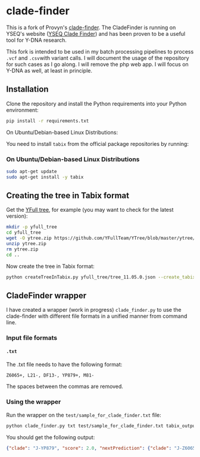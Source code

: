 # clade-finder

This is a fork of Provyn's [clade-finder](https://github.com/hprovyn/clade-finder). The CladeFinder is running on YSEQ's website ([YSEQ Clade Finder](https://cladefinder.yseq.net/)) and has been proven to be a useful tool for Y-DNA research.

This fork is intended to be used in my batch processing pipelines to process `.vcf` and `.csv`with variant calls. I will document the usage of the repository for such cases as I go along. I will remove the php web app. I will focus on Y-DNA as well, at least in principle.

## Installation

Clone the repository and install the Python requirements into your Python environment:

```bash
pip install -r requirements.txt
```

On Ubuntu/Debian-based Linux Distributions:

You need to install `tabix` from the official package repositories by running:

### On Ubuntu/Debian-based Linux Distributions

```bash
sudo apt-get update
sudo apt-get install -y tabix
```

## Creating the tree in Tabix format

Get the [YFull tree](https://github.com/YFullTeam/YTree), for example (you may want to check for the latest version):

```bash
mkdir -p yfull_tree
cd yfull_tree
wget -O ytree.zip https://github.com/YFullTeam/YTree/blob/master/ytree/tree_11.05.0.zip?raw=true
unzip ytree.zip
rm ytree.zip
cd ..
```

Now create the tree in Tabix format:

```bash
python createTreeInTabix.py yfull_tree/tree_11.05.0.json --create_tabix_files
```

## CladeFinder wrapper

I have created a wrapper (work in progress) `clade_finder.py` to use the clade-finder with different file formats in a unified manner from command line.

### Input file formats

#### `.txt`

The .txt file needs to have the following format:

```txt
Z6065+, L21-, DF13-, YP879+, M81-
```

The spaces between the commas are removed.

### Using the wrapper

Run the wrapper on the `test/sample_for_clade_finder.txt` file:

```bash
python clade_finder.py txt test/sample_for_clade_finder.txt tabix_output/cladeSNP.bgz tabix_output/SNPclade.bgz
```

You should get the following output:

```json
{"clade": "J-YP879", "score": 2.0, "nextPrediction": {"clade": "J-Z6065", "score": 1.0}}
```
